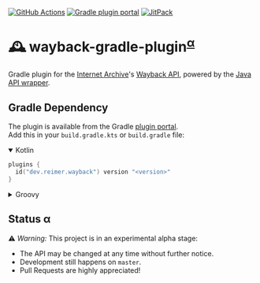 [![GitHub Actions](https://img.shields.io/github/actions/workflow/status/janheinrichmerker/wayback-gradle-plugin/ci.yml?branch=master&style=flat-square)](https://github.com/janheinrichmerker/wayback-gradle-plugin/actions/workflows/ci.yml)
[![Gradle plugin portal](https://img.shields.io/maven-metadata/v/https/plugins.gradle.org/m2/dev/reimer/wayback/dev.reimer.wayback.gradle.plugin/maven-metadata.xml.svg?label=gradle&style=flat-square)](https://plugins.gradle.org/plugin/dev.reimer.wayback)
[![JitPack](https://img.shields.io/jitpack/v/github/janheinrichmerker/wayback-gradle-plugin?style=flat-square)](https://jitpack.io/#dev.reimer/wayback-gradle-plugin)

# 🕰️ wayback-gradle-plugin<sup>[α](#status-α)</sup>

Gradle plugin for the [Internet Archive](https://archive.org)'s [Wayback API](https://archive.org/help/wayback_api.php),
powered by the [Java API wrapper](https://github.com/reimersoftware/wayback-api).

## Gradle Dependency

The plugin is available from the Gradle [plugin portal](https://plugins.gradle.org/plugin/dev.reimer.wayback).  
Add this in your `build.gradle.kts` or `build.gradle` file:

<details open><summary>Kotlin</summary>

```kotlin
plugins {
  id("dev.reimer.wayback") version "<version>"
}
```

</details>

<details><summary>Groovy</summary>

```groovy
plugins {
  id "dev.reimer.wayback" version "<version>"
}
```

</details>

## Status α

⚠️ _Warning:_ This project is in an experimental alpha stage:
- The API may be changed at any time without further notice.
- Development still happens on `master`.
- Pull Requests are highly appreciated!
